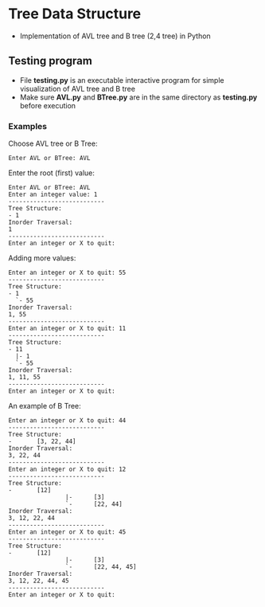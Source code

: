 # Tree Data Structure
- Implementation of AVL tree and B tree (2,4 tree) in Python
## Testing program
- File **testing.py** is an executable interactive program for simple visualization of AVL tree and B tree
- Make sure **AVL.py** and **BTree.py** are in the same directory as **testing.py** before execution
### Examples
Choose AVL tree or B Tree:
```
Enter AVL or BTree: AVL
```
Enter the root (first) value:
```
Enter AVL or BTree: AVL
Enter an integer value: 1
---------------------------
Tree Structure:
- 1
Inorder Traversal: 
1
---------------------------
Enter an integer or X to quit:
```
Adding more values:
```
Enter an integer or X to quit: 55
---------------------------
Tree Structure:
- 1
  `- 55
Inorder Traversal: 
1, 55
---------------------------
Enter an integer or X to quit: 11
---------------------------
Tree Structure:
- 11
  |- 1
  `- 55
Inorder Traversal: 
1, 11, 55
---------------------------
Enter an integer or X to quit:
```
An example of B Tree:
```
Enter an integer or X to quit: 44
---------------------------
Tree Structure:
-       [3, 22, 44]
Inorder Traversal: 
3, 22, 44
---------------------------
Enter an integer or X to quit: 12
---------------------------
Tree Structure:
-       [12]
                |-      [3]
                `-      [22, 44]
Inorder Traversal: 
3, 12, 22, 44
---------------------------
Enter an integer or X to quit: 45
---------------------------
Tree Structure:
-       [12]
                |-      [3]
                `-      [22, 44, 45]
Inorder Traversal: 
3, 12, 22, 44, 45
---------------------------
Enter an integer or X to quit:
```
